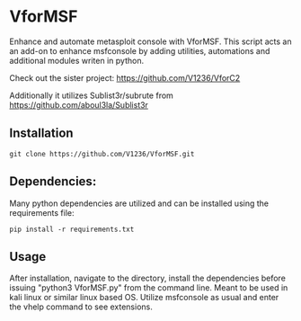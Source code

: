# VforMSF
Enhance and automate metasploit console with VforMSF. This script acts an an add-on to enhance msfconsole by adding utilities, automations and additional modules writen in python.

Check out the sister project: https://github.com/V1236/VforC2

Additionally it utilizes Sublist3r/subrute from https://github.com/aboul3la/Sublist3r

## Installation
```
git clone https://github.com/V1236/VforMSF.git
```
## Dependencies:
Many python dependencies are utilized and can be installed using the requirements file:
```
pip install -r requirements.txt
```
## Usage
After installation, navigate to the directory, install the dependencies before issuing "python3 VforMSF.py" from the command line.
Meant to be used in kali linux or similar linux based OS.
Utilize msfconsole as usual and enter the vhelp command to see extensions.

